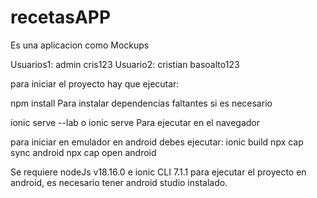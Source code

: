 # recetasAPP
Es una aplicacion como Mockups

Usuarios1:
admin
cris123
Usuario2:
cristian
basoalto123

para iniciar el proyecto hay que ejecutar:

npm install
Para instalar dependencias faltantes si es necesario

ionic serve --lab o ionic serve
Para ejecutar en el navegador

para iniciar en emulador en android debes ejecutar:
ionic build
npx cap sync android
npx cap open android

Se requiere nodeJs v18.16.0 e ionic CLI 7.1.1 para ejecutar el proyecto en android, es necesario tener android studio instalado.

